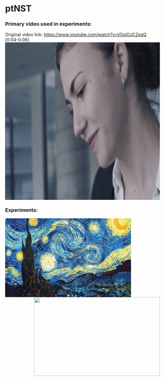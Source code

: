 # ptNST

### Primary video used in experiments:

Original video link: https://www.youtube.com/watch?v=VGslOJC2sgQ
[0:04-0:06]
<img src="vgtu_org.gif" width="910" height="512" align="center">

### Experiments:

<img src="style.jpg" width="410" height="256" align="left">
<img src="vgtuV1_100_10000.gif" width="410" height="256" align="right">

